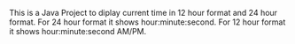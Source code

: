This is a Java Project to diplay current time in 12 hour format and 24 hour format.
For 24 hour format it shows hour:minute:second.
For 12 hour format it shows hour:minute:second AM/PM.
